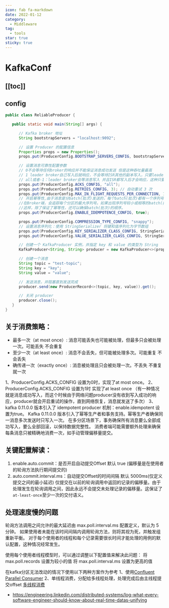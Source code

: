```yaml
---
icon: fab fa-markdown
date: 2022-01-12
category:
  - Middleware
tag:
  - tools
star: true
sticky: true
---
```


# KafkaConf

[[toc]]
---

## config
```java
public class ReliableProducer {

   public static void main(String[] args) {

      // Kafka broker 地址
      String bootstrapServers = "localhost:9092";

      // 设置 Producer 的配置信息
      Properties props = new Properties();
      props.put(ProducerConfig.BOOTSTRAP_SERVERS_CONFIG, bootstrapServers);

      // 设置消息可靠性配置参数
      // 0不会等待任何broker的响应并不能保证消息成功发送 但是这种吞吐量最高
      // 1 leader broker自己写入后就响应，不会等待ISR其他的副本写入，只要leader broker存活就不会丢失，即保证了不丢失，也保证了吞吐量。(默认值)
      // all或者-1：leader broker会等消息写入 并且ISR都写入后才会响应，这种只要ISR有副本存活就肯定不会丢失，但吞吐量最低。
      props.put(ProducerConfig.ACKS_CONFIG, "all");
      props.put(ProducerConfig.RETRIES_CONFIG, 3); // 自动重试 3 次
      props.put(ProducerConfig.MAX_IN_FLIGHT_REQUESTS_PER_CONNECTION, 1);//该参数指定了生产者在收到服务器晌应之前可以发送多少个消息。
      // 开启幂等性,由于消息是分batch(批次)发送的，每个batch(批次)都有一个序列号。
      //在Broker端，会追踪每个分区的最大序列号。如果出现序列号较小或相等的batch(批次)，broker将不会将该batch(批次)写入topic。
      //这样，除了保证了幂等性，还可以确保batch(批次)的顺序。
      props.put(ProducerConfig.ENABLE_IDEMPOTENCE_CONFIG, true);

      props.put(ProducerConfig.COMPRESSION_TYPE_CONFIG, "snappy");
      // 设置消息序列化：使用 StringSerializer 将键和值序列化为字节数组
      props.put(ProducerConfig.KEY_SERIALIZER_CLASS_CONFIG, StringSerializer.class.getName());
      props.put(ProducerConfig.VALUE_SERIALIZER_CLASS_CONFIG, StringSerializer.class.getName());

      // 创建一个 KafkaProducer 实例，并指定 key 和 value 的类型为 String
      KafkaProducer<String, String> producer = new KafkaProducer<>(props);

      // 创建一个消息
      String topic = "test-topic";
      String key = "key";
      String value = "value";

      // 发送消息，并阻塞直到发送完成
      producer.send(new ProducerRecord<>(topic, key, value)).get();

      // 关闭 producer
      producer.close();
   }
}
```
## 关于消费策略：
- 最多一次（at most once）: 消息可能丢失也可能被处理，但最多只会被处理一次。可能丢失 不会重复
- 至少一次（at least once）:  消息不会丢失，但可能被处理多次。可能重复 不会丢失
- 确传递一次（exactly once）: 消息被处理且只会被处理一次。不丢失 不重复 就一次

1、ProducerConfig.ACKS_CONFIG 设置为0时，实现了at most once。
2、ProducerConfig.ACKS_CONFIG 设置为1时 实现了at least once （有一种情况就是消息成功写入，而这个时候由于网络问题producer没有收到写入成功的响应，producer就会开启重试的操作，直到网络恢复，消息就发送了多次）
3、kafka 0.11.0.0 版本引入了 idempotent producer 机制：enable.idempotent 设置为true。
Kafka 0.11.0.0 版本引入了幂等生产者和事务支持。幂等生产者确保同一消息多次发送时只写入一次。
在多分区场景下，事务确保所有消息要么全部成功写入，要么全部回滚，以保持数据完整性。
消费者端可能需要额外处理来确保每条消息只被精确地消费一次，如手动管理偏移量提交。

## 关键配置解读：
1. enable.auto.commit：是否开启自动提交Offset  默认 true (偏移量是在使用者的轮询方法执行期间提交的)
2. auto.commit.interval.ms：自动提交Offset的时间间隔  默认 5000ms(仅定义提交之间的最小延迟)
仅提交在以前的轮询调用中返回的记录的偏移量。由于处理发生在轮询调用之间，因此永远不会提交未处理记录的偏移量。这保证了`at-least-once`至少一次的交付语义。

## 处理速度慢的问题
轮询方法调用之间允许的最大延迟由 max.poll.interval.ms 配置定义，默认为 5 分钟。
如果使用者未能在该时间间隔内调用轮询方法，则将其视为死，并触发组重新平衡。
对于每个使用者的线程和每个记录需要很长时间才能处理的用例的默认配置，这种情况经常发生。

使用每个使用者线程模型时，可以通过调整以下配置值来解决此问题：
将 max.poll.records 设置为较小的值
将 max.poll.interval.ms 设置为更高的值

在kafka分区无法改动的情况下使用以下两种方案作为参考
1、使用[Confluent Parallel Consumer](https://www.confluent.io/blog/introducing-confluent-parallel-message-processing-client/?utm_source=twitter&utm_medium=organicsocial&utm_campaign=tm.devx_ch.introducing-confluent-parallel-message-processing-client_content.clients)
2、单线程消费，分配给多线程处理，处理完成后由主线程提交offset [多线程消费](https://www.confluent.io/blog/kafka-consumer-multi-threaded-messaging/)

- https://engineering.linkedin.com/distributed-systems/log-what-every-software-engineer-should-know-about-real-time-datas-unifying
